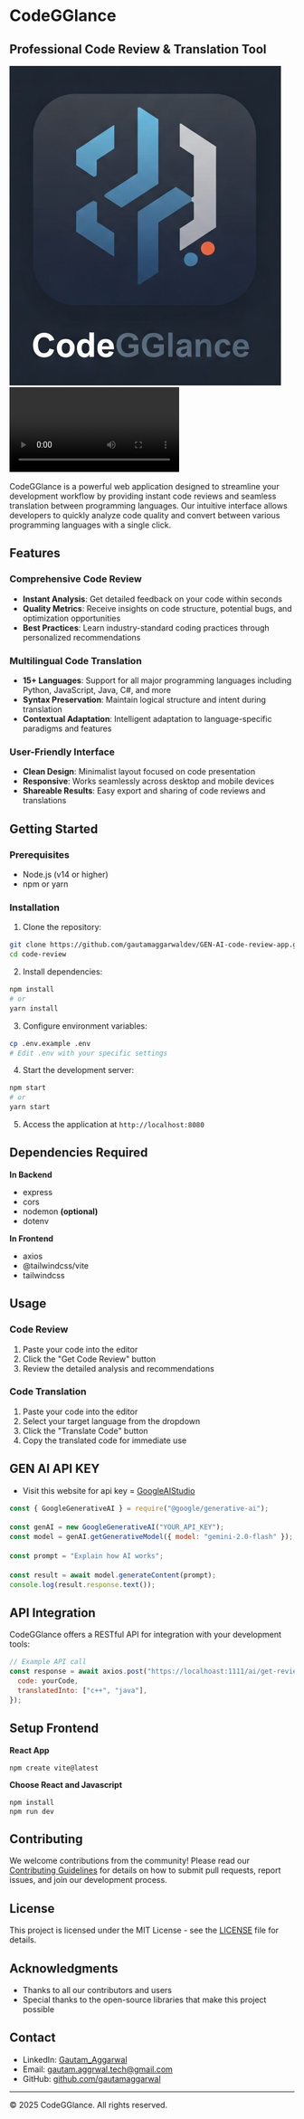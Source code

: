# CodeGGlance

## Professional Code Review & Translation Tool

![CodeGGlance Logo](assets/logo.jpeg)
![CodeGGlance demoVideo](assets/code%20review.mp4)

CodeGGlance is a powerful web application designed to streamline your development workflow by providing instant code reviews and seamless translation between programming languages. Our intuitive interface allows developers to quickly analyze code quality and convert between various programming languages with a single click.

## Features

### Comprehensive Code Review
- **Instant Analysis**: Get detailed feedback on your code within seconds
- **Quality Metrics**: Receive insights on code structure, potential bugs, and optimization opportunities
- **Best Practices**: Learn industry-standard coding practices through personalized recommendations

### Multilingual Code Translation
- **15+ Languages**: Support for all major programming languages including Python, JavaScript, Java, C#, and more
- **Syntax Preservation**: Maintain logical structure and intent during translation
- **Contextual Adaptation**: Intelligent adaptation to language-specific paradigms and features

### User-Friendly Interface
- **Clean Design**: Minimalist layout focused on code presentation
- **Responsive**: Works seamlessly across desktop and mobile devices
- **Shareable Results**: Easy export and sharing of code reviews and translations

## Getting Started

### Prerequisites
- Node.js (v14 or higher)
- npm or yarn

### Installation

1. Clone the repository:
```bash
git clone https://github.com/gautamaggarwaldev/GEN-AI-code-review-app.git
cd code-review
```

2. Install dependencies:
```bash
npm install
# or
yarn install
```

3. Configure environment variables:
```bash
cp .env.example .env
# Edit .env with your specific settings
```

4. Start the development server:
```bash
npm start
# or
yarn start
```

5. Access the application at `http://localhost:8080`

## Dependencies Required

**In Backend**
- express
- cors
- nodemon **(optional)**
- dotenv

**In Frontend**
- axios
- @tailwindcss/vite
- tailwindcss


## Usage

### Code Review

1. Paste your code into the editor
2. Click the "Get Code Review" button
3. Review the detailed analysis and recommendations

### Code Translation

1. Paste your code into the editor
2. Select your target language from the dropdown
3. Click the "Translate Code" button
4. Copy the translated code for immediate use

## GEN AI API KEY

- Visit this website for api key = [GoogleAIStudio](https://aistudio.google.com/)

```javascript
const { GoogleGenerativeAI } = require("@google/generative-ai");

const genAI = new GoogleGenerativeAI("YOUR_API_KEY");
const model = genAI.getGenerativeModel({ model: "gemini-2.0-flash" });

const prompt = "Explain how AI works";

const result = await model.generateContent(prompt);
console.log(result.response.text());
```

## API Integration

CodeGGlance offers a RESTful API for integration with your development tools:

```javascript
// Example API call
const response = await axios.post("https://localhoast:1111/ai/get-review", {
  code: yourCode,
  translatedInto: ["c++", "java"],
});
```

## Setup Frontend

**React App**
```
npm create vite@latest
```

**Choose React and Javascript**

```
npm install
npm run dev
```

## Contributing

We welcome contributions from the community! Please read our [Contributing Guidelines](CONTRIBUTING.md) for details on how to submit pull requests, report issues, and join our development process.

## License

This project is licensed under the MIT License - see the [LICENSE](LICENSE) file for details.

## Acknowledgments

- Thanks to all our contributors and users
- Special thanks to the open-source libraries that make this project possible

## Contact

- LinkedIn: [Gautam_Aggarwal](www.linkedin.com/in/gautam-aggarwal-)
- Email: gautam.aggrwal.tech@gmail.com
- GitHub: [github.com/gautamaggarwal](https://github.com/gautamaggarwaldev)

---

© 2025 CodeGGlance. All rights reserved.
